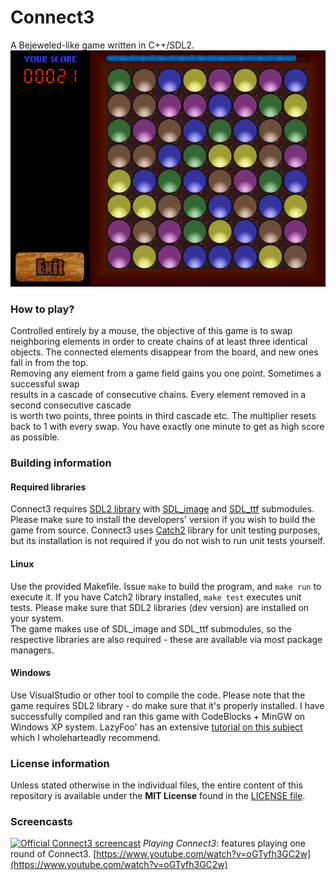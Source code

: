 # Connect3

A Bejeweled-like game written in C++/SDL2.
![A screenshot of ingame view of Connect3](Connect3.png)

### How to play?
Controlled entirely by a mouse, the objective of this game is to swap neighboring elements
in order to create chains of at least three identical objects. The connected elements disappear
from the board, and new ones fall in from the top.  
Removing any element from a game field gains you one point. Sometimes a successful swap  
results in a cascade of consecutive chains. Every element removed in a second consecutive cascade  
is worth two points, three points in third cascade etc. The multiplier resets back to 1 with every swap.
You have exactly one minute to get as high score as possible.

### Building information
#### Required libraries
Connect3 requires [SDL2 library](https://www.libsdl.org/download-2.0.php) with [SDL_image](https://www.libsdl.org/projects/SDL_image/) and [SDL_ttf](https://www.libsdl.org/projects/SDL_ttf/) submodules. Please make sure to install the developers' version if you wish to build the game from source.
Connect3 uses [Catch2](https://github.com/catchorg/Catch2) library for unit testing purposes, but its installation is not required if you do not wish to run unit tests yourself.
#### Linux
Use the provided Makefile. Issue `make` to build the program, and `make run` to execute it. If you have Catch2 library installed, `make test` executes unit tests.
Please make sure that SDL2 libraries (dev version) are installed on your system.  
The game makes use of SDL_image and SDL_ttf submodules, so the respective libraries are also required - these are available via most package managers.

#### Windows
Use VisualStudio or other tool to compile the code. Please note that the game requires SDL2 library - do make sure that it's properly installed. I have successfully compiled and ran this game
with CodeBlocks + MinGW on Windows XP system. LazyFoo' has an extensive [tutorial on this subject](http://lazyfoo.net/tutorials/SDL/01_hello_SDL/windows/codeblocks/index.php) which I wholeharteadly recommend.

 
### License information
Unless stated otherwise in the individual files,
the entire content of this repository is available under the **MIT License**
found in the [LICENSE file](LICENSE).

### Screencasts
[![Official Connect3 screencast](https://img.youtube.com/vi/oGTyfh3GC2w/0.jpg)](https://www.youtube.com/watch?v=oGTyfh3GC2w)
_Playing Connect3_: features playing one round of Connect3. [https://www.youtube.com/watch?v=oGTyfh3GC2w](https://www.youtube.com/watch?v=oGTyfh3GC2w)
